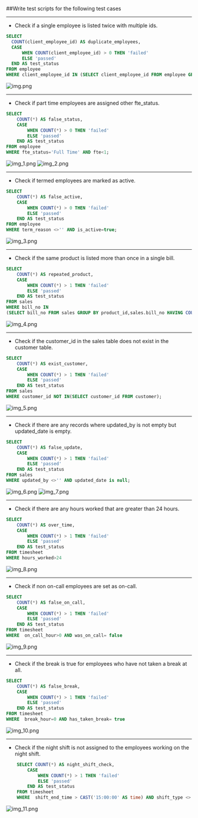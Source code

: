 ##Write test scripts for the following test cases

---
* Check if a single employee is listed twice with multiple ids.
~~~sql
SELECT
  COUNT(client_employee_id) AS duplicate_employees,
  CASE
      WHEN COUNT(client_employee_id) > 0 THEN 'failed'
      ELSE 'passed'
  END AS test_status
FROM employee
WHERE client_employee_id IN (SELECT client_employee_id FROM employee GROUP BY client_employee_id HAVING COUNT(client_employee_id)>1);
~~~
![img.png](img.png)

---
* Check if part time employees are assigned other fte_status.
~~~sql
SELECT
    COUNT(*) AS false_status,
    CASE
        WHEN COUNT(*) > 0 THEN 'failed'
        ELSE 'passed'
    END AS test_status
FROM employee
WHERE fte_status='Full Time' AND fte<1;
~~~
![img_1.png](img_1.png)
![img_2.png](img_2.png)

---
* Check if termed employees are marked as active.

~~~sql
SELECT
    COUNT(*) AS false_active,
    CASE
        WHEN COUNT(*) > 0 THEN 'failed'
        ELSE 'passed'
    END AS test_status
FROM employee
WHERE term_reason <>'' AND is_active=true;
~~~
![img_3.png](img_3.png)

---
* Check if the same product is listed more than once in a single bill.
~~~sql
SELECT
    COUNT(*) AS repeated_product,
    CASE
        WHEN COUNT(*) > 1 THEN 'failed'
        ELSE 'passed'
    END AS test_status
FROM sales
WHERE bill_no IN
(SELECT bill_no FROM sales GROUP BY product_id,sales.bill_no HAVING COUNT(product_id)>1);
~~~
![img_4.png](img_4.png)

---

* Check if the customer_id in the sales table does not exist in the customer table.
~~~sql
SELECT
    COUNT(*) AS exist_customer,
    CASE
        WHEN COUNT(*) > 1 THEN 'failed'
        ELSE 'passed'
    END AS test_status
FROM sales
WHERE customer_id NOT IN(SELECT customer_id FROM customer);
~~~
![img_5.png](img_5.png)
___
* Check if there are any records where updated_by is not empty but updated_date is empty.
~~~sql
SELECT
    COUNT(*) AS false_update,
    CASE
        WHEN COUNT(*) > 1 THEN 'failed'
        ELSE 'passed'
    END AS test_status
FROM sales
WHERE updated_by <>'' AND updated_date is null;
~~~
![img_6.png](img_6.png)
![img_7.png](img_7.png)

---
* Check if there are any hours worked that are greater than 24 hours.
  
~~~sql
SELECT
    COUNT(*) AS over_time,
    CASE
        WHEN COUNT(*) > 1 THEN 'failed'
        ELSE 'passed'
    END AS test_status
FROM timesheet
WHERE hours_worked>24
~~~
![img_8.png](img_8.png)

---
* Check if non on-call employees are set as on-call.
  
~~~sql
SELECT
    COUNT(*) AS false_on_call,
    CASE
        WHEN COUNT(*) > 1 THEN 'failed'
        ELSE 'passed'
    END AS test_status
FROM timesheet
WHERE  on_call_hour>0 AND was_on_call= false
~~~

![img_9.png](img_9.png)

---
* Check if the break is true for employees who have not taken a break at all.
~~~sql
SELECT
    COUNT(*) AS false_break,
    CASE
        WHEN COUNT(*) > 1 THEN 'failed'
        ELSE 'passed'
    END AS test_status
FROM timesheet
WHERE  break_hour=0 AND has_taken_break= true
~~~
![img_10.png](img_10.png)

---
* Check if the night shift is not assigned to the employees working on the night shift.
~~~sql
	SELECT COUNT(*) AS night_shift_check,
		CASE
			WHEN COUNT(*) > 1 THEN 'failed'
			ELSE 'passed'
		END AS test_status
	FROM timesheet
	WHERE  shift_end_time > CAST('15:00:00' AS time) AND shift_type <>'Evening'
~~~

![img_11.png](img_11.png)